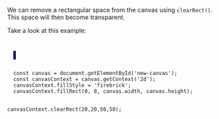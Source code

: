We can remove a rectangular space
from the canvas using `clearRect()`.
This space will then become transparent.

Take a look at this example:

<codeblock language="javascript" type="lesson">
<code>
<panel language="html">
  <canvas id="new-canvas" width="400px" height="100px" style="border: 3px solid midnightblue;"></canvas>
</panel>
<panel language="javascript">
  const canvas = document.getElementById('new-canvas');
  const canvasContext = canvas.getContext('2d');
  canvasContext.fillStyle = 'firebrick';
  canvasContext.fillRect(0, 0, canvas.width, canvas.height);

  canvasContext.clearRect(20,20,50,50);
</panel>
</code>
</codeblock>

